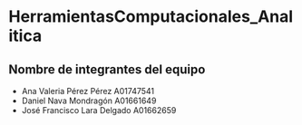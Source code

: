 # HerramientasComputacionales_Analitica
## Nombre de integrantes del equipo

- Ana Valeria Pérez Pérez A01747541
- Daniel Nava Mondragón A01661649
- José Francisco Lara Delgado A01662659
